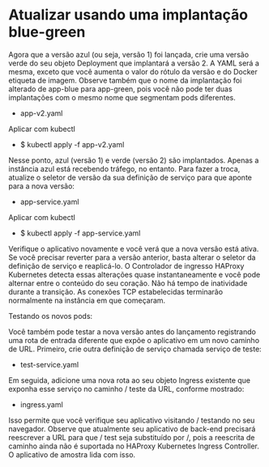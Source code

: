 # Atualizar usando uma implantação blue-green

Agora que a versão azul (ou seja, versão 1) foi lançada, crie uma versão verde do seu objeto Deployment que implantará a versão 2. A YAML será a mesma, exceto que você aumenta o valor do rótulo da versão e do Docker etiqueta de imagem. Observe também que o nome da implantação foi alterado de app-blue para app-green, pois você não pode ter duas implantações com o mesmo nome que segmentam pods diferentes.

- app-v2.yaml

Aplicar com kubectl

- $ kubectl apply -f app-v2.yaml


Nesse ponto, azul (versão 1) e verde (versão 2) são implantados. Apenas a instância azul está recebendo tráfego, no entanto. Para fazer a troca, atualize o seletor de versão da sua definição de serviço para que aponte para a nova versão:

- app-service.yaml

Aplicar com kubectl

- $ kubectl apply -f app-service.yaml


Verifique o aplicativo novamente e você verá que a nova versão está ativa. Se você precisar reverter para a versão anterior, basta alterar o seletor da definição de serviço e reaplicá-lo. O Controlador de ingresso HAProxy Kubernetes detecta essas alterações quase instantaneamente e você pode alternar entre o conteúdo do seu coração. Não há tempo de inatividade durante a transição. As conexões TCP estabelecidas terminarão normalmente na instância em que começaram.

Testando os novos pods:

Você também pode testar a nova versão antes do lançamento registrando uma rota de entrada diferente que expõe o aplicativo em um novo caminho de URL. Primeiro, crie outra definição de serviço chamada serviço de teste:

- test-service.yaml

Em seguida, adicione uma nova rota ao seu objeto Ingress existente que exponha esse serviço no caminho / teste da URL, conforme mostrado:

- ingress.yaml

Isso permite que você verifique seu aplicativo visitando / testando no seu navegador. Observe que atualmente seu aplicativo de back-end precisará reescrever a URL para que / test seja substituído por /, pois a reescrita de caminho ainda não é suportada no HAProxy Kubernetes Ingress Controller. O aplicativo de amostra lida com isso.